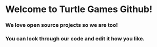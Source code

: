 # Welcome to Turtle Games Github!
### We love open source projects so we are too!
### You can look through our code and edit it how you like.

